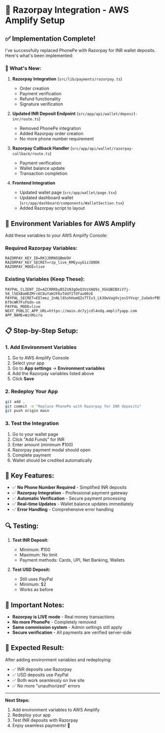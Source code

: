 # 🚀 Razorpay Integration - AWS Amplify Setup

## ✅ Implementation Complete!

I've successfully replaced PhonePe with Razorpay for INR wallet deposits. Here's what's been implemented:

### 🔧 What's New:

1. **Razorpay Integration** (`src/lib/payments/razorpay.ts`)
   - Order creation
   - Payment verification
   - Refund functionality
   - Signature verification

2. **Updated INR Deposit Endpoint** (`src/app/api/wallet/deposit-inr/route.ts`)
   - Removed PhonePe integration
   - Added Razorpay order creation
   - No more phone number requirement

3. **Razorpay Callback Handler** (`src/app/api/wallet/razorpay-callback/route.ts`)
   - Payment verification
   - Wallet balance update
   - Transaction completion

4. **Frontend Integration**
   - Updated wallet page (`src/app/wallet/page.tsx`)
   - Updated dashboard wallet (`src/app/dashboard/components/WalletSection.tsx`)
   - Added Razorpay script to layout

## 🔑 Environment Variables for AWS Amplify

Add these variables to your AWS Amplify Console:

### **Required Razorpay Variables:**
```
RAZORPAY_KEY_ID=RKJJRRN5QBmU9V
RAZORPAY_KEY_SECRET=rzp_live_RMEyuyGizJQ9DK
RAZORPAY_MODE=live
```

### **Existing Variables (Keep These):**
```
PAYPAL_CLIENT_ID=AZCRRRbyB5ZsN3gOeQ3VzXAQ9z_XGkQBIBXiV7j-50_l5EkBaHDZMrc6C8uYaHJF6xTddfITdfau00zE
PAYPAL_SECRET=EElmez_2nNLl8SohHumQZsTTIv3_Lk3OwVagVvjesSYVsqr_2uGebrPB5WeTbWD-Kf9cWR7FsFUdn-sm
PAYPAL_MODE=live
NEXT_PUBLIC_APP_URL=https://main.dc7yjcdl4ndq.amplifyapp.com
APP_NAME=WinMicro
```

## 📋 Step-by-Step Setup:

### 1. **Add Environment Variables**
1. Go to AWS Amplify Console
2. Select your app
3. Go to **App settings** → **Environment variables**
4. Add the Razorpay variables listed above
5. Click **Save**

### 2. **Redeploy Your App**
```bash
git add .
git commit -m "Replace PhonePe with Razorpay for INR deposits"
git push origin main
```

### 3. **Test the Integration**
1. Go to your wallet page
2. Click "Add Funds" for INR
3. Enter amount (minimum ₹100)
4. Razorpay payment modal should open
5. Complete payment
6. Wallet should be credited automatically

## 🎯 Key Features:

- ✅ **No Phone Number Required** - Simplified INR deposits
- ✅ **Razorpay Integration** - Professional payment gateway
- ✅ **Automatic Verification** - Secure payment processing
- ✅ **Real-time Updates** - Wallet balance updates immediately
- ✅ **Error Handling** - Comprehensive error handling

## 🔍 Testing:

1. **Test INR Deposit:**
   - Minimum: ₹100
   - Maximum: No limit
   - Payment methods: Cards, UPI, Net Banking, Wallets

2. **Test USD Deposit:**
   - Still uses PayPal
   - Minimum: $2
   - Works as before

## 🚨 Important Notes:

- **Razorpay is LIVE mode** - Real money transactions
- **No more PhonePe** - Completely removed
- **Same commission system** - Admin settings still apply
- **Secure verification** - All payments are verified server-side

## 🎉 Expected Result:

After adding environment variables and redeploying:
- ✅ INR deposits use Razorpay
- ✅ USD deposits use PayPal  
- ✅ Both work seamlessly on live site
- ✅ No more "unauthorized" errors

---

**Next Steps:**
1. Add environment variables to AWS Amplify
2. Redeploy your app
3. Test INR deposits with Razorpay
4. Enjoy seamless payments! 🚀
